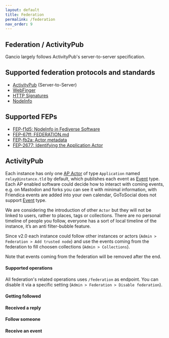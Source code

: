 ```yaml
---
layout: default
title: Federation
permalink: /federation
nav_order: 9
---
```


## Federation / ActivityPub

Gancio largely follows ActivityPub's server-to-server specification.


## Supported federation protocols and standards

- [ActivityPub](https://www.w3.org/TR/activitypub/) (Server-to-Server)
- [WebFinger](https://webfinger.net/)
- [HTTP Signatures](https://datatracker.ietf.org/doc/html/draft-cavage-http-signatures)
- [NodeInfo](https://nodeinfo.diaspora.software/)

## Supported FEPs

- [FEP-f1d5: NodeInfo in Fediverse Software](https://codeberg.org/fediverse/fep/src/branch/main/fep/f1d5/fep-f1d5.md)
- [FEP-67ff: FEDERATION.md](https://codeberg.org/fediverse/fep/src/branch/main/fep/67ff/fep-67ff.md)
- [FEP-fb2a: Actor metadata](https://codeberg.org/fediverse/fep/src/branch/main/fep/fb2a/fep-fb2a.md)
- [FEP-2677: Identifying the Application Actor](https://codeberg.org/fediverse/fep/src/branch/main/fep/2677/fep-2677.md)

## ActivityPub

Each instance has only one [AP Actor](https://www.w3.org/TR/activitypub/#actors) of type `Application` named `relay@instance.tld` by default, which publishes each event as [Event](https://www.w3.org/TR/activitystreams-vocabulary/#dfn-event) type.
Each AP enabled software could decide how to interact with coming events, e.g. on Mastodon and forks you can see it with minimal information, with Friendica events are added into your own calendar, GoToSocial does not support [Event](https://www.w3.org/TR/activitystreams-vocabulary/#dfn-event) type.

We are considering the introduction of other `Actor` but they will not be linked to users, rather to places, tags or collections.
There are no personal timeline of people you follow, everyone has a sort of local timeline of the instance, it’s an anti filter-bubble feature.

Since v2.0 each instance could follow other instances or actors (`Admin > Federation > Add trusted node`) and use the events coming from the federation to fill choosen collections (`Admin > Collections`).

Note that events coming from the federation will be removed after the end.

#### Supported operations
All federation's related operations uses `/federation` as endpoint. You can disable it via a specific setting (`Admin > Federation > Disable federation`).


#### Getting followed

#### Received a reply

#### Follow someone

#### Receive an event

